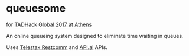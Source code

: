 # queuesome

for [TADHack Global 2017 at Athens](https://tadhack.com/2017/global/tadhack-athens/)

An online queueing system designed to eliminate time waiting in queues.

Uses [Telestax Restcomm](http://documentation.telestax.com/) and [API.ai](https://api.ai) APIs.
